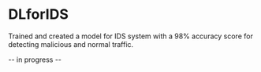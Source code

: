 # DLforIDS
Trained and created a model for IDS system with a 98% accuracy score for detecting malicious and normal traffic.

-- in progress --
